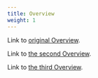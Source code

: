 ```yaml
---
title: Overview
weight: 1
---
```


Link to [original Overview](docs#overview).

Link to [the second Overview](docs#overview-1).

Link to [the third Overview](docs#overview-2).

